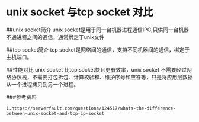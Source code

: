 # unix socket 与tcp socket 对比

##unix socket简介
unix socket是用于同一台机器进程通信IPC,只供同一台机器不通进程之间的通信，通常绑定于unix文件

##tcp socket简介
tcp socket是网络间的通信，支持不同机器间的通信，绑定于主机端口。

##性能对比
unix socket 比tcp socket快且更有效率，unix socket 不需要经过网络协议栈，不需要打包拆包、计算校验和、维护序号和应答等，只是将应用层数据从一个进程拷贝到另一个进程。


###参考资料
```
1.https://serverfault.com/questions/124517/whats-the-difference-between-unix-socket-and-tcp-ip-socket
```